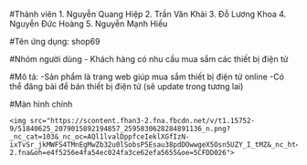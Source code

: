 ﻿#Thành viên
	1. Nguyễn Quang Hiệp
	2. Trần Văn Khải
	3. Đỗ Lương Khoa
	4. Nguyễn Đức Hoàng
	5. Nguyễn Mạnh Hiếu

	
#Tên ứng dụng: shop69

#Nhóm người dùng
	- Khách hàng có nhu cầu mua sắm các thiết bị điện tử
	
#Mô tả:
	-Sản phẩm là trang web giúp mua sắm thiết bị điện tử online
	-Có thể đăng bài để bán thiết bị điện tử (sẽ update trong tương lai)
	
#Màn hình chính

	<img src="https://scontent.fhan3-2.fna.fbcdn.net/v/t1.15752-9/51840625_2079015892194857_2595830628284891136_n.png?_nc_cat=103&_nc_oc=AQl1lvalDppfceIeklXGfIzN-ixTvSr_jkMWFS4TMnEgMwZb32u0lSobsP5Esau38pdDOwwgeX5Osn5UZY_I_tMZ&_nc_ht=scontent.fhan3-2.fna&oh=e4f5256e4fa54ec024fa3ce62efa5655&oe=5CFDD026">
